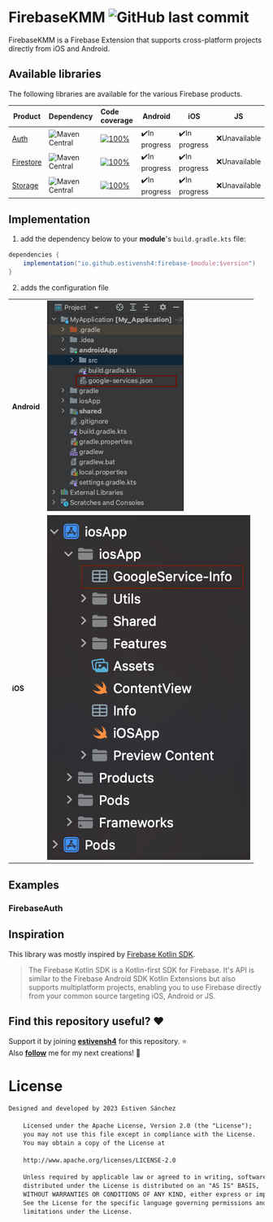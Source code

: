 <h1 align="left">FirebaseKMM <img alt="GitHub last commit" src="https://img.shields.io/github/last-commit/estivensh4/FirebaseKMM?style=flat-square"></h1>

FirebaseKMM is a Firebase Extension that supports cross-platform projects directly from iOS and Android.

## Available libraries

The following libraries are available for the various Firebase products.

| Product	                                                | Dependency                                                                                                                       | Code coverage                                                                                                                                                            | Android       | iOS           | JS           |
|---------------------------------------------------------|:---------------------------------------------------------------------------------------------------------------------------------|:-------------------------------------------------------------------------------------------------------------------------------------------------------------------------|---------------|---------------|--------------|
| [Auth](https://firebase.google.com/docs/auth)           | <img alt="Maven Central" src="https://img.shields.io/maven-central/v/io.github.estivensh4/firebase-auth?versionPrefix=0.2">      | [![100%](https://img.shields.io/badge/-0%25-lightgrey?style=flat-square)](/firebase-auth/src/commonMain/kotlin/com/estiven/firebase_auth/FirebaseAuth.kt)                | ✔️In progress | ✔️In progress | ❌Unavailable |
| [Firestore](https://firebase.google.com/docs/firestore) | <img alt="Maven Central" src="https://img.shields.io/maven-central/v/io.github.estivensh4/firebase-firestore?versionPrefix=0.2"> | [![100%](https://img.shields.io/badge/-0%25-lightgrey?style=flat-square)](/firebase-firestore/src/commonMain/kotlin/com/estiven/firebase_firestore/FirebaseFirestore.kt) | ✔️In progress | ✔️In progress | ❌Unavailable |
| [Storage](https://firebase.google.com/docs/storage)     | <img alt="Maven Central" src="https://img.shields.io/maven-central/v/io.github.estivensh4/firebase-storage?versionPrefix=0.3">   | [![100%](https://img.shields.io/badge/-0%25-lightgrey?style=flat-square)](/firebase-storage/src/commonMain/kotlin/com/estiven/firebase_storage/FirebaseStorage.kt)       | ✔️In progress | ✔️In progress | ❌Unavailable |

## Implementation

1. add the dependency below to your **module**'s `build.gradle.kts` file:

```gradle
dependencies {
    implementation("io.github.estivensh4:firebase-$module:$version")
} 
```

2. adds the configuration file

| 	           |                                                                                                                                     |
|-------------|:------------------------------------------------------------------------------------------------------------------------------------|
| **Android** | <img alt="Maven Central" src="https://github.com/estivensh4/FirebaseKMM/blob/main/documentation/images/android-implementation.png"> | 
| **iOS**     | <img alt="Maven Central" src="https://github.com/estivensh4/FirebaseKMM/blob/main/documentation/images/ios-implementation.png">     |

## Examples
### FirebaseAuth


## Inspiration
This library was mostly inspired by [Firebase Kotlin SDK](https://github.com/GitLiveApp/firebase-kotlin-sdk).<br>

> The Firebase Kotlin SDK is a Kotlin-first SDK for Firebase. It's API is similar to the Firebase Android SDK Kotlin Extensions but also supports multiplatform projects, enabling you to use Firebase directly from your common source targeting iOS, Android or JS.

## Find this repository useful? :heart:
Support it by joining __[estivensh4](https://github.com/estivensh4/FirebaseKMM)__ for this repository. :star: <br>
Also __[follow](https://github.com/estivensh4)__ me for my next creations! 🤩

# License
```xml
Designed and developed by 2023 Estiven Sánchez

    Licensed under the Apache License, Version 2.0 (the "License");
    you may not use this file except in compliance with the License.
    You may obtain a copy of the License at

    http://www.apache.org/licenses/LICENSE-2.0

    Unless required by applicable law or agreed to in writing, software
    distributed under the License is distributed on an "AS IS" BASIS,
    WITHOUT WARRANTIES OR CONDITIONS OF ANY KIND, either express or implied.
    See the License for the specific language governing permissions and
    limitations under the License.
```